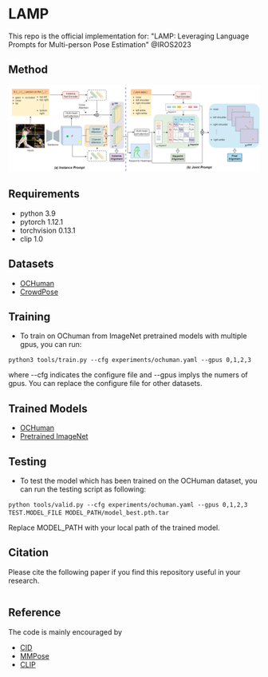 # LAMP
This repo is the official implementation for: "LAMP: Leveraging Language Prompts for Multi-person Pose Estimation" @IROS2023

## Method
![image](https://github.com/shengnanh20/LAMP/blob/main/lamp.png)


## Requirements

* python 3.9
* pytorch 1.12.1
* torchvision 0.13.1
* clip 1.0

## Datasets

* [OCHuman](https://github.com/liruilong940607/OCHumanApi)
* [CrowdPose](https://github.com/Jeff-sjtu/CrowdPose)

## Training

* To train on OChuman from ImageNet pretrained models with multiple gpus, you can run: 
```
python3 tools/train.py --cfg experiments/ochuman.yaml --gpus 0,1,2,3
```
where --cfg indicates the configure file and --gpus implys the numers of gpus.
You can replace the configure file for other datasets.

## Trained Models

* [OCHuman](https://drive.google.com/drive/folders/1RC9rvOEB51kEpyqjnnAGNhUu_1h2V2KB?usp=sharing)
* [Pretrained ImageNet](https://drive.google.com/drive/folders/1VXuTkiY12QzL9ZLjPzoYTYgBYWBctwxQ?usp=sharing)
## Testing

* To test the model which has been trained on the OCHuman dataset, you can run the testing script as following:
```
python tools/valid.py --cfg experiments/ochuman.yaml --gpus 0,1,2,3 TEST.MODEL_FILE MODEL_PATH/model_best.pth.tar
```
Replace MODEL_PATH with your local path of the trained model.

## Citation

Please cite the following paper if you find this repository useful in your research.
```

```


## Reference
The code is mainly encouraged by
* [CID](https://github.com/kennethwdk/CID)
* [MMPose](https://github.com/open-mmlab/mmpose)
* [CLIP](https://github.com/openai/CLIP)
